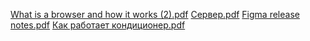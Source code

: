 
[What is a browser and how it works (2).pdf](https://github.com/marina-jpg/technical-writer6/files/12299248/What.is.a.browser.and.how.it.works.2.pdf)
[Сервер.pdf](https://github.com/marina-jpg/technical-writer6/files/12333790/default.pdf)
[Figma release notes.pdf](https://github.com/marina-jpg/technical-writer6/files/12472651/Figma.release.notes.pdf)
[Как работает кондиционер.pdf](https://github.com/marina-jpg/technical-writer6/files/12476559/default.pdf)

